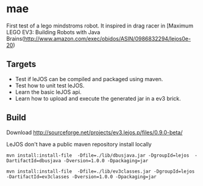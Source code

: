 # mae

First test of a lego mindstroms robot. It inspired in drag racer in [Maximum LEGO EV3: Building Robots with Java Brains(http://www.amazon.com/exec/obidos/ASIN/0986832294/lejos0e-20)

## Targets

* Test if leJOS can be compiled and packaged using maven.
* Test how to unit test leJOS.
* Learn the basic leJOS api.
* Learn how to upload and execute the generated jar in a ev3 brick.

## Build

Download http://sourceforge.net/projects/ev3.lejos.p/files/0.9.0-beta/

LeJOS don't have a public maven repository install locally  

```
mvn install:install-file  -Dfile=./lib/dbusjava.jar -DgroupId=lejos  -DartifactId=dbusjava -Dversion=1.0.0 -Dpackaging=jar
```
```
mvn install:install-file  -Dfile=./lib/ev3classes.jar -DgroupId=lejos  -DartifactId=ev3classes -Dversion=1.0.0 -Dpackaging=jar
```
